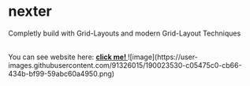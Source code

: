 # nexter
<p>Completly build with Grid-Layouts and modern Grid-Layout Techniques</p>
</br>
You can see website here: <a href='https://nexte-r.netlify.app/'><strong> click me! </strong></a>
![image](https://user-images.githubusercontent.com/91326015/190023530-c05475c0-cb66-434b-bf99-59abc60a4950.png)

